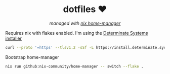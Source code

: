 <h1 align="center">dotfiles ❤</h1>
<p align="center"><i>managed with <a href="https://github.com/nix-community/home-manager">nix home-manager</a></i></p>

Requires nix with flakes enabled. I'm using the [Determinate Systems installer](https://determinate.systems/posts/determinate-nix-installer/)
```sh
curl --proto '=https' --tlsv1.2 -sSf -L https://install.determinate.systems/nix | sh -s -- install
```

Bootstrap home-manager
```sh
nix run github:nix-community/home-manager -- switch --flake .
```
